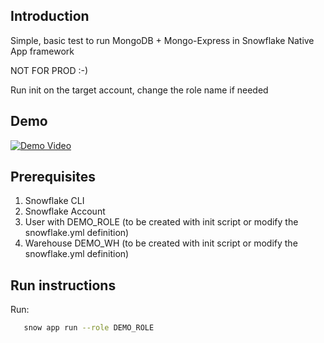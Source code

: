 ## Introduction

Simple, basic test to run MongoDB + Mongo-Express in Snowflake Native App framework

NOT FOR PROD :-)

Run init on the target account, change the role name if needed

## Demo
[![Demo Video](https://img.youtube.com/vi/M08Af-9V27s/0.jpg)](https://www.youtube.com/watch?v=M08Af-9V27s)

## Prerequisites

1. Snowflake CLI
2. Snowflake Account
3. User with DEMO_ROLE (to be created with init script or modify the snowflake.yml definition)
4. Warehouse DEMO_WH (to be created with init script or modify the snowflake.yml definition)

## Run instructions 

Run:

 ```sh
    snow app run --role DEMO_ROLE
 ```    